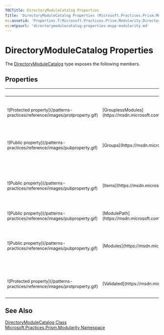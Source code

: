 ```yaml
---
TOCTitle: DirectoryModuleCatalog Properties
Title: 'DirectoryModuleCatalog Properties (Microsoft.Practices.Prism.Modularity)'
ms:assetid: 'Properties.T:Microsoft.Practices.Prism.Modularity.DirectoryModuleCatalog'
ms:mtpsurl: 'directorymodulecatalog-properties-mspp-modularity.md'
---
```



# DirectoryModuleCatalog Properties

The [DirectoryModuleCatalog](https://msdn.microsoft.com/library/microsoft.practices.prism.modularity.directorymodulecatalog) type exposes the following members.

## Properties


<table>

<thead>
<tr class="header">
<th> </th>
<th>Name</th>
<th>Description</th>
</tr>
</thead>
<tbody>
<tr class="odd">
<td>![Protected property](/patterns-practices/reference/images/protproperty.gif)</td>
<td>[GrouplessModules](https://msdn.microsoft.com/library/microsoft.practices.prism.modularity.modulecatalog.grouplessmodules)</td>
<td><div class="summary">
Returns the list of [ModuleInfo](https://msdn.microsoft.com/library/microsoft.practices.prism.modularity.moduleinfo)s that are not contained within any [ModuleInfoGroup](https://msdn.microsoft.com/library/microsoft.practices.prism.modularity.moduleinfogroup).
</div>
(Inherited from [ModuleCatalog](https://msdn.microsoft.com/library/microsoft.practices.prism.modularity.modulecatalog).)</td>
</tr>
<tr class="even">
<td>![Public property](/patterns-practices/reference/images/pubproperty.gif)</td>
<td>[Groups](https://msdn.microsoft.com/library/microsoft.practices.prism.modularity.modulecatalog.groups)</td>
<td><div class="summary">
Gets the [ModuleInfoGroup](https://msdn.microsoft.com/library/microsoft.practices.prism.modularity.moduleinfogroup)s that have been added to the [ModuleCatalog](https://msdn.microsoft.com/library/microsoft.practices.prism.modularity.modulecatalog).
</div>
(Inherited from [ModuleCatalog](https://msdn.microsoft.com/library/microsoft.practices.prism.modularity.modulecatalog).)</td>
</tr>
<tr class="odd">
<td>![Public property](/patterns-practices/reference/images/pubproperty.gif)</td>
<td>[Items](https://msdn.microsoft.com/library/microsoft.practices.prism.modularity.modulecatalog.items)</td>
<td><div class="summary">
Gets the items in the [ModuleCatalog](https://msdn.microsoft.com/library/microsoft.practices.prism.modularity.modulecatalog). This property is mainly used to add [ModuleInfoGroup](https://msdn.microsoft.com/library/microsoft.practices.prism.modularity.moduleinfogroup)s or [ModuleInfo](https://msdn.microsoft.com/library/microsoft.practices.prism.modularity.moduleinfo)s through XAML.
</div>
(Inherited from [ModuleCatalog](https://msdn.microsoft.com/library/microsoft.practices.prism.modularity.modulecatalog).)</td>
</tr>
<tr class="even">
<td>![Public property](/patterns-practices/reference/images/pubproperty.gif)</td>
<td>[ModulePath](https://msdn.microsoft.com/library/microsoft.practices.prism.modularity.directorymodulecatalog.modulepath)</td>
<td><div class="summary">
Directory containing modules to search for.
</div></td>
</tr>
<tr class="odd">
<td>![Public property](/patterns-practices/reference/images/pubproperty.gif)</td>
<td>[Modules](https://msdn.microsoft.com/library/microsoft.practices.prism.modularity.modulecatalog.modules)</td>
<td><div class="summary">
Gets all the [ModuleInfo](https://msdn.microsoft.com/library/microsoft.practices.prism.modularity.moduleinfo) classes that are in the [ModuleCatalog](https://msdn.microsoft.com/library/microsoft.practices.prism.modularity.modulecatalog), regardless if they are within a [ModuleInfoGroup](https://msdn.microsoft.com/library/microsoft.practices.prism.modularity.moduleinfogroup) or not.
</div>
(Inherited from [ModuleCatalog](https://msdn.microsoft.com/library/microsoft.practices.prism.modularity.modulecatalog).)</td>
</tr>
<tr class="even">
<td>![Protected property](/patterns-practices/reference/images/protproperty.gif)</td>
<td>[Validated](https://msdn.microsoft.com/library/microsoft.practices.prism.modularity.modulecatalog.validated)</td>
<td><div class="summary">
Gets or sets a value that remembers whether the [ModuleCatalog](https://msdn.microsoft.com/library/microsoft.practices.prism.modularity.modulecatalog) has been validated already.
</div>
(Inherited from [ModuleCatalog](https://msdn.microsoft.com/library/microsoft.practices.prism.modularity.modulecatalog).)</td>
</tr>
</tbody>
</table>

## See Also

[DirectoryModuleCatalog Class](https://msdn.microsoft.com/library/microsoft.practices.prism.modularity.directorymodulecatalog)  
[Microsoft.Practices.Prism.Modularity Namespace](https://msdn.microsoft.com/library/microsoft.practices.prism.modularity)  